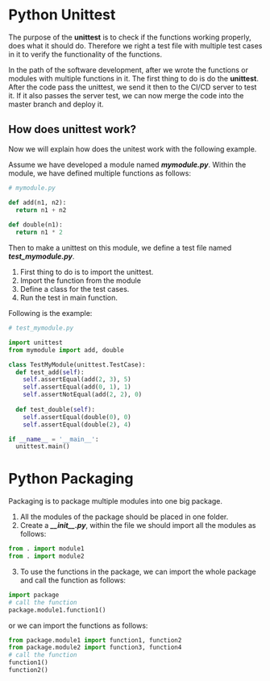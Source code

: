 # Python Unittest

The purpose of the **unittest** is to check if the functions working properly, does what it should do. 
Therefore we right a test file with multiple test cases in it to verify the functionality of the functions.

In the path of the software development, after we wrote the functions or modules with multiple functions in it. The first thing to do is do the **unittest**.
After the code pass the unittest, we send it then to the CI/CD server to test it. 
If it also passes the server test, we can now merge the code into the master branch and deploy it.

## How does unittest work?
Now we will explain how does the unitest work with the following example.

Assume we have developed a module named ***mymodule.py***. Within the module, we have defined multiple functions as follows:

```python
# mymodule.py

def add(n1, n2):
  return n1 + n2
  
def double(n1):
  return n1 * 2
```

Then to make a unittest on this module, we define a test file named ***test_mymodule.py***. 
1. First thing to do is to import the unittest.
2. Import the function from the module
3. Define a class for the test cases.
4. Run the test in main function.

Following is the example:

```python
# test_mymodule.py

import unittest
from mymodule import add, double

class TestMyModule(unittest.TestCase):
  def test_add(self):
    self.assertEqual(add(2, 3), 5)
    self.assertEqual(add(0, 1), 1)
    self.assertNotEqual(add(2, 2), 0)
   
  def test_double(self):
    self.assertEqual(double(0), 0)
    self.assertEqual(double(2), 4)

if __name__ = '__main__':
  unittest.main()

```

# Python Packaging

Packaging is to package multiple modules into one big package.
1. All the modules of the package should be placed in one folder.
2. Create a ***\_\_init\_\_.py***, within the file we should import all the modules as follows:

```python
from . import module1
from . import module2
```

3. To use the functions in the package, we can import the whole package and call the function as follows:

```python
import package
# call the function
package.module1.function1()
```

or we can import the functions as follows:

```python
from package.module1 import function1, function2
from package.module2 import function3, function4
# call the function
function1()
function2()
```
